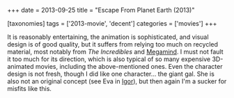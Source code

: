 +++
date = 2013-09-25
title = "Escape From Planet Earth (2013)"

[taxonomies]
tags = ['2013-movie', 'decent']
categories = ['movies']
+++

It is reasonably entertaining, the animation is sophisticated, and
visual design is of good quality, but it suffers from relying too much
on recycled material, most notably from *The Incredibles* and
[Megamind]. I must not fault it too much for its direction, which is
also typical of so many expensive 3D-animated movies, including the
above-mentioned ones. Even the character design is not fresh, though I
did like one character... the giant gal. She is also not an original
concept (see Eva in [Igor]), but then again I'm a sucker for misfits
like this.

  [Megamind]: http://tshepang.net/megamind-2010
  [Igor]: http://tshepang.net/igor-2008
